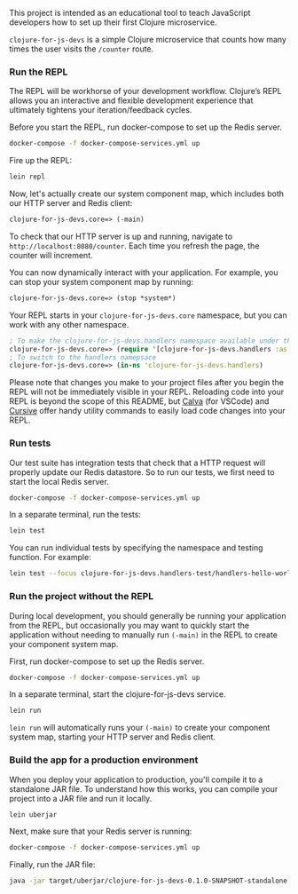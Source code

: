 This project is intended as an educational tool to teach JavaScript developers how to set up their first
Clojure microservice.

`clojure-for-js-devs` is a simple Clojure microservice that counts how many times the user visits the `/counter` route.

### Run the REPL

The REPL will be workhorse of your development workflow. Clojure’s REPL allows you an interactive and flexible development experience that ultimately tightens your iteration/feedback cycles.

Before you start the REPL, run docker-compose to set up the Redis server.

```sh
docker-compose -f docker-compose-services.yml up
```

Fire up the REPL:

```sh
lein repl
```

Now, let's actually create our system component map, which includes both our HTTP server and Redis client:

```clojure
clojure-for-js-devs.core=> (-main)
```

To check that our HTTP server is up and running, navigate to `http://localhost:8080/counter`. Each time you refresh the page, the counter will increment.

You can now dynamically interact with your application. For example, you can stop your system component map by running:

```clojure
clojure-for-js-devs.core=> (stop *system*)
```

Your REPL starts in your `clojure-for-js-devs.core` namespace, but you can work with any other namespace.

```clojure
; To make the clojure-for-js-devs.handlers namespace available under the "handlers" alias
clojure-for-js-devs.core=> (require '[clojure-for-js-devs.handlers :as handlers])
; To switch to the handlers namepsace
clojure-for-js-devs.core=> (in-ns 'clojure-for-js-devs.handlers)
```

Please note that changes you make to your project files after you begin the REPL will not be immediately visible in your REPL. Reloading code into your REPL is beyond the scope of this README, but [Calva](https://calva.io/) (for VSCode) and [Cursive](https://cursive-ide.com/userguide/repl.html) offer handy utility commands to easily load code changes into your REPL.

### Run tests

Our test suite has integration tests that check that a HTTP request will properly update our Redis datastore. So to run our tests, we first need to start the local Redis server.

```sh
docker-compose -f docker-compose-services.yml up
```

In a separate terminal, run the tests:

```sh
lein test
```

You can run individual tests by specifying the namespace and testing function. For example:

```sh
lein test --focus clojure-for-js-devs.handlers-test/handlers-hello-world
```

### Run the project without the REPL

During local development, you should generally be running your application from the REPL, but occasionally you may want to quickly start the application without needing to manually run `(-main)` in the REPL to create your component system map.

First, run docker-compose to set up the Redis server.

```sh
docker-compose -f docker-compose-services.yml up
```

In a separate terminal, start the clojure-for-js-devs service.

```sh
lein run
```

`lein run` will automatically runs your `(-main)` to create your component system map, starting your HTTP server and Redis client.

### Build the app for a production environment

When you deploy your application to production, you'll compile it to a standalone JAR file. To understand how this works, you can compile your project into a JAR file and run it locally.

```sh
lein uberjar
```

Next, make sure that your Redis server is running:

```sh
docker-compose -f docker-compose-services.yml up
```

Finally, run the JAR file:

```sh
java -jar target/uberjar/clojure-for-js-devs-0.1.0-SNAPSHOT-standalone.jar
```
